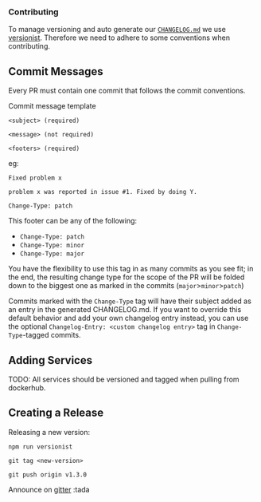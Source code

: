 ### Contributing

To manage versioning and auto generate our [`CHANGELOG.md`](/CHANGELOG.md) we use [versionist](https://github.com/resin-io/versionist). Therefore we need to adhere to some conventions when contributing.

## Commit Messages

Every PR must contain one commit that follows the commit conventions.

Commit message template

```
<subject> (required)

<message> (not required)

<footers> (required)
```

eg:
```
Fixed problem x

problem x was reported in issue #1. Fixed by doing Y.

Change-Type: patch
```

This footer can be any of the following:
  * `Change-Type: patch`
  * `Change-Type: minor`
  * `Change-Type: major`

You have the flexibility to use this tag in as many commits as you see fit; in
the end, the resulting change type for the scope of the PR will be folded
down to the biggest one as marked in the commits (`major`>`minor`>`patch`)

Commits marked with the `Change-Type` tag will have their subject added as an
entry in the generated CHANGELOG.md. If you want to override
this default behavior and add your own changelog entry instead, you can use the
optional `Changelog-Entry: <custom changelog entry>` tag in `Change-Type`-tagged commits.

## Adding Services

TODO: All services should be versioned and tagged when pulling from dockerhub.

## Creating a Release

Releasing a new version:

```
npm run versionist
```

```
git tag <new-version>
```

```
git push origin v1.3.0
```

Announce on [gitter](https://gitter.im/Agile-IoT) :tada
